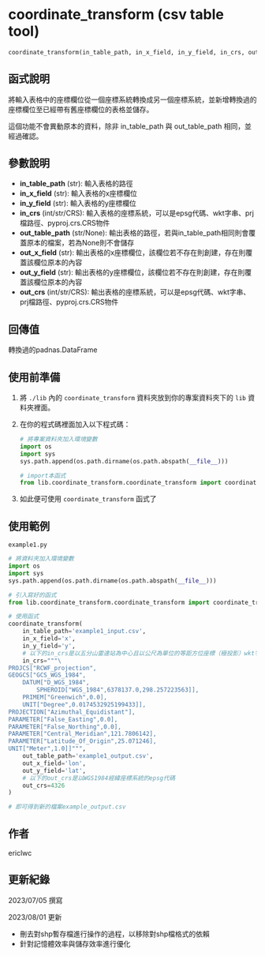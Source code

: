 # **coordinate_transform** (csv table tool)
```python
coordinate_transform(in_table_path, in_x_field, in_y_field, in_crs, out_table_path, out_x_field, out_y_field, out_crs)
```

## 函式說明

將輸入表格中的座標欄位從一個座標系統轉換成另一個座標系統，並新增轉換過的座標欄位至已經帶有舊座標欄位的表格並儲存。

這個功能不會異動原本的資料，除非 in_table_path 與 out_table_path 相同，並經過確認。

## 參數說明
- **in_table_path** (str): 輸入表格的路徑
- **in_x_field** (str): 輸入表格的x座標欄位
- **in_y_field** (str): 輸入表格的y座標欄位
- **in_crs** (int/str/CRS): 輸入表格的座標系統，可以是epsg代碼、wkt字串、prj檔路徑、pyproj.crs.CRS物件
- **out_table_path** (str/None): 輸出表格的路徑，若與in_table_path相同則會覆蓋原本的檔案，若為None則不會儲存
- **out_x_field** (str): 輸出表格的x座標欄位，該欄位若不存在則創建，存在則覆蓋該欄位原本的內容
- **out_y_field** (str): 輸出表格的y座標欄位，該欄位若不存在則創建，存在則覆蓋該欄位原本的內容
- **out_crs** (int/str/CRS): 輸出表格的座標系統，可以是epsg代碼、wkt字串、prj檔路徑、pyproj.crs.CRS物件

## 回傳值
轉換過的padnas.DataFrame

## 使用前準備

1. 將 `./lib` 內的 `coordinate_transform` 資料夾放到你的專案資料夾下的 `lib` 資料夾裡面。

2. 在你的程式碼裡面加入以下程式碼：
    ```python
    # 將專案資料夾加入環境變數
    import os
    import sys
    sys.path.append(os.path.dirname(os.path.abspath(__file__)))

    # import本函式
    from lib.coordinate_transform.coordinate_transform import coordinate_transform
    ```

3. 如此便可使用 `coordinate_transform` 函式了

## 使用範例
`example1.py`
```python
# 將資料夾加入環境變數
import os
import sys
sys.path.append(os.path.dirname(os.path.abspath(__file__)))

# 引入寫好的函式
from lib.coordinate_transform.coordinate_transform import coordinate_transform

# 使用函式
coordinate_transform(
    in_table_path='example1_input.csv',
    in_x_field='x',
    in_y_field='y',
    # 以下的in_crs是以五分山雷達站為中心且以公尺為單位的等距方位座標（極投影）wkt字串
    in_crs="""\
PROJCS["RCWF_projection",
GEOGCS["GCS_WGS_1984",
    DATUM["D_WGS_1984",
        SPHEROID["WGS_1984",6378137.0,298.257223563]],
    PRIMEM["Greenwich",0.0],
    UNIT["Degree",0.0174532925199433]],
PROJECTION["Azimuthal_Equidistant"],
PARAMETER["False_Easting",0.0],
PARAMETER["False_Northing",0.0],
PARAMETER["Central_Meridian",121.7806142],
PARAMETER["Latitude_Of_Origin",25.071246],
UNIT["Meter",1.0]]""",
    out_table_path='example1_output.csv',
    out_x_field='lon',
    out_y_field='lat',
    # 以下的out_crs是以WGS1984經緯座標系統的epsg代碼
    out_crs=4326
)

# 即可得到新的檔案example_output.csv
```

## 作者
ericlwc

## 更新紀錄

2023/07/05 撰寫

2023/08/01 更新
- 刪去對shp暫存檔進行操作的過程，以移除對shp檔格式的依賴
- 針對記憶體效率與儲存效率進行優化
